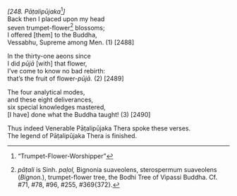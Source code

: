 *\[248. Pāṭalipūjaka*[^1]*\]*  
Back then I placed upon my head  
seven trumpet-flower[^2] blossoms;  
I offered \[them\] to the Buddha,  
Vessabhu, Supreme among Men. (1) \[2488\]

In the thirty-one aeons since  
I did *pūjā* \[with\] that flower,  
I’ve come to know no bad rebirth:  
that’s the fruit of flower-*pūjā.* (2) \[2489\]

The four analytical modes,  
and these eight deliverances,  
six special knowledges mastered,  
\[I have\] done what the Buddha taught! (3) \[2490\]

Thus indeed Venerable Pāṭalipūjaka Thera spoke these verses.  
The legend of Pāṭalipūjaka Thera is finished.  
[^1]: “Trumpet-Flower-Worshipper”  
[^2]: *pāṭali* is Sinh. *paḷol,* Bignonia suaveolens, sterospermum
    suaveolens (*Bignon.*), trumpet-flower tree, the Bodhi Tree of
    Vipassi Buddha. Cf. \#71, \#78, \#96, \#255, \#369{372}.
